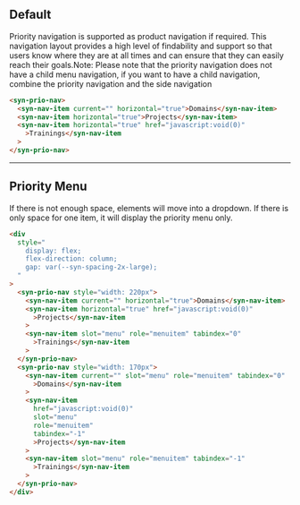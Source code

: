 ## Default

Priority navigation is supported as product navigation if required. This navigation layout provides a high level of findability and support so that users know where they are at all times and can ensure that they can easily reach their goals.Note: Please note that the priority navigation does not have a child menu navigation, if you want to have a child navigation, combine the priority navigation and the side navigation

```html
<syn-prio-nav>
  <syn-nav-item current="" horizontal="true">Domains</syn-nav-item>
  <syn-nav-item horizontal="true">Projects</syn-nav-item>
  <syn-nav-item horizontal="true" href="javascript:void(0)"
    >Trainings</syn-nav-item
  >
</syn-prio-nav>
```

---

## Priority Menu

If there is not enough space, elements will move into a dropdown. If there is only space for one item, it will display the priority menu only.

```html
<div
  style="
    display: flex;
    flex-direction: column;
    gap: var(--syn-spacing-2x-large);
  "
>
  <syn-prio-nav style="width: 220px">
    <syn-nav-item current="" horizontal="true">Domains</syn-nav-item>
    <syn-nav-item horizontal="true" href="javascript:void(0)"
      >Projects</syn-nav-item
    >
    <syn-nav-item slot="menu" role="menuitem" tabindex="0"
      >Trainings</syn-nav-item
    >
  </syn-prio-nav>
  <syn-prio-nav style="width: 170px">
    <syn-nav-item current="" slot="menu" role="menuitem" tabindex="0"
      >Domains</syn-nav-item
    >
    <syn-nav-item
      href="javascript:void(0)"
      slot="menu"
      role="menuitem"
      tabindex="-1"
      >Projects</syn-nav-item
    >
    <syn-nav-item slot="menu" role="menuitem" tabindex="-1"
      >Trainings</syn-nav-item
    >
  </syn-prio-nav>
</div>
```
